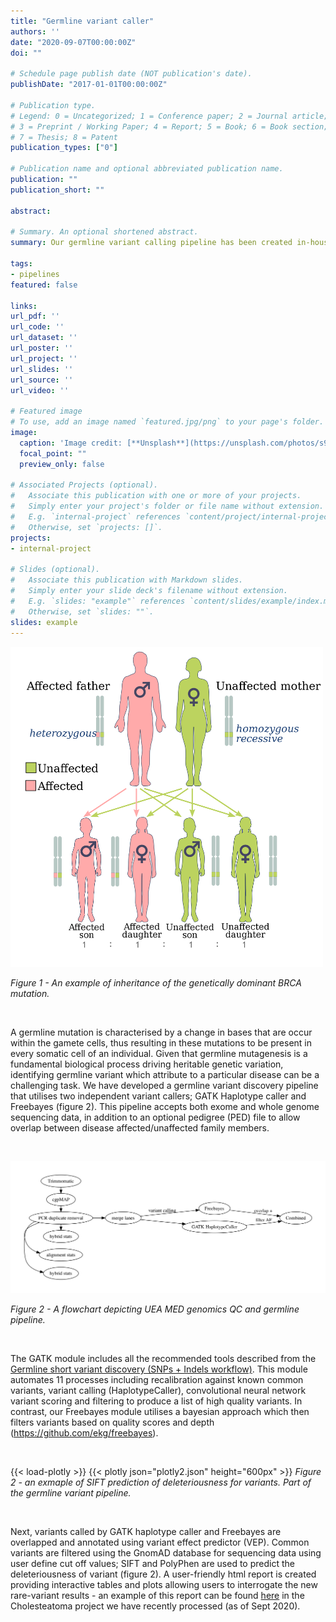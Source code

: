 ```yaml
---
title: "Germline variant caller"
authors: ''
date: "2020-09-07T00:00:00Z"
doi: ""

# Schedule page publish date (NOT publication's date).
publishDate: "2017-01-01T00:00:00Z"

# Publication type.
# Legend: 0 = Uncategorized; 1 = Conference paper; 2 = Journal article;
# 3 = Preprint / Working Paper; 4 = Report; 5 = Book; 6 = Book section;
# 7 = Thesis; 8 = Patent
publication_types: ["0"]

# Publication name and optional abbreviated publication name.
publication: ""
publication_short: ""

abstract: 

# Summary. An optional shortened abstract.
summary: Our germline variant calling pipeline has been created in-house utilising Freebayes and the GATK rare variant discover workflow. We use this in combination with Ensembl's variant effect predictor (VEP) and gnomAD to filter for rare and predicted deleterious variants.

tags:
- pipelines
featured: false

links:
url_pdf: ''
url_code: ''
url_dataset: ''
url_poster: ''
url_project: ''
url_slides: ''
url_source: ''
url_video: ''

# Featured image
# To use, add an image named `featured.jpg/png` to your page's folder. 
image:
  caption: 'Image credit: [**Unsplash**](https://unsplash.com/photos/s9CC2SKySJM)'
  focal_point: ""
  preview_only: false

# Associated Projects (optional).
#   Associate this publication with one or more of your projects.
#   Simply enter your project's folder or file name without extension.
#   E.g. `internal-project` references `content/project/internal-project/index.md`.
#   Otherwise, set `projects: []`.
projects:
- internal-project

# Slides (optional).
#   Associate this publication with Markdown slides.
#   Simply enter your slide deck's filename without extension.
#   E.g. `slides: "example"` references `content/slides/example/index.md`.
#   Otherwise, set `slides: ""`.
slides: example
---
```


<img src="brca.png" alt="drawing" style="width:500px;"/>

*Figure 1 - An example of inheritance of the genetically dominant BRCA mutation.*

<br /> 

A germline mutation is characterised by a change in bases that are occur within the gamete cells, thus resulting in these mutations to be present in every somatic cell of an individual. Given that germline mutagenesis is a fundamental biological process driving heritable genetic variation, identifying germline variant which attribute to a particular disease can be a challenging task. We have developed a germline variant discovery pipeline that utilises two independent variant callers; GATK Haplotype caller and Freebayes (figure 2). This pipeline accepts both exome and whole genome sequencing data, in addition to an optional pedigree (PED) file to allow overlap between disease affected/unaffected family members.

<br /> 

![Figure 2 - flowchart depicting UEA MED genomics germline. pipeline](flowchart.png)

*Figure 2 - A flowchart depicting UEA MED genomics QC and germline pipeline.*

<br /> 

The GATK module includes all the recommended tools described from the [Germline short variant discovery (SNPs + Indels workflow)](https://gatk.broadinstitute.org/hc/en-us/articles/360035535932-Germline-short-variant-discovery-SNPs-Indels-). This module automates 11 processes including recalibration against known common variants, variant calling (HaplotypeCaller), convolutional neural network variant scoring and filtering  to produce a list of high quality variants. In contrast, our Freebayes module utilises a bayesian  approach which then filters variants based on quality scores and depth (https://github.com/ekg/freebayes).


<br /> 

{{< load-plotly >}}
{{< plotly json="plotly2.json" height="600px" >}}
*Figure 2 - an exmaple of SIFT prediction of deleteriousness for variants. Part of the germline variant pipeline.*


<br /> 

Next, variants called by GATK haplotype caller and Freebayes are overlapped and annotated using variant effect predictor (VEP). Common variants are filtered using the GnomAD database for sequencing data using user define cut off values; SIFT and PolyPhen are used to predict the deleteriousness of variant (figure 2). A user-friendly html report is created providing interactive tables and plots allowing users to interrogate the new rare-variant results - an example of this report can be found [here](https://uea-med-pipelines.netlify.app/project/cholesteatoma) in the Cholesteatoma project we have recently processed (as of Sept 2020).

<br /> 

<br /> 


